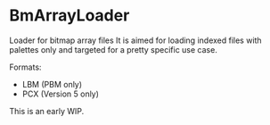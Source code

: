 # BmArrayLoader
Loader for bitmap array files
It is aimed for loading indexed files with palettes only and targeted for a pretty specific use case.

Formats:

- LBM (PBM only)
- PCX (Version 5 only)

This is an early WIP.
